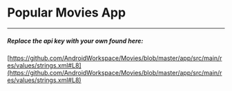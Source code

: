 # Popular Movies App
---
##### Replace the api key with your own found here:
[https://github.com/AndroidWorkspace/Movies/blob/master/app/src/main/res/values/strings.xml#L8](https://github.com/AndroidWorkspace/Movies/blob/master/app/src/main/res/values/strings.xml#L8)
